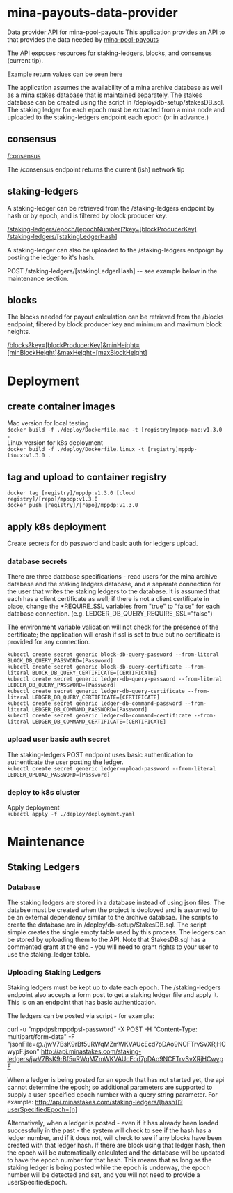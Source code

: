 # mina-payouts-data-provider

Data provider API for mina-pool-payouts
This application provides an API to that provides the data needed by [mina-pool-payouts](https://github.com/jrwashburn/mina-pool-payout)

The API exposes resources for staking-ledgers, blocks, and consensus (current tip).

Example return values can be seen [here](https://github.com/jrwashburn/mina-payouts-data-provider/blob/main/APIExamples.md)

The application assumes the availability of a mina archive database as well as a mina stakes database that is maintained separately. The stakes database can be created using the script in /deploy/db-setup/stakesDB.sql. The staking ledger for each epoch must be extracted from a mina node and uploaded to the staking-ledgers endpoint each epoch (or in advance.)

## consensus

[/consensus](https://api.minastakes.com/consensus)

The /consensus endpoint returns the current (ish) network tip

## staking-ledgers

A staking-ledger can be retrieved from the /staking-ledgers endpoint by hash or by epoch, and is filtered by block producer key.

[/staking-ledgers/epoch/[epochNumber]?key=[blockProducerKey]](http://api.minastakes.com/staking-ledgers/epoch/0?key=B62qkBqSkXgkirtU3n8HJ9YgwHh3vUD6kGJ5ZRkQYGNPeL5xYL2tL1L)  
[/staking-ledgers/[stakingLedgerHash]](http://api.minastakes.com/staking-ledgers/jwuGkeeB2rxs2Cr679nZMVZpWms6QoEkcgt82Z2jsjB9X1MuJwW?key=B62qkBqSkXgkirtU3n8HJ9YgwHh3vUD6kGJ5ZRkQYGNPeL5xYL2tL1L)

A staking-ledger can also be uploaded to the /staking-ledgers endpoign by posting the ledger to it's hash.

POST /staking-ledgers/[stakingLedgerHash] -- see example below in the maintenance section.

## blocks

The blocks needed for payout calculation can be retrieved from the /blocks endpoint, filtered by block producer key and minimum and maximum block heights.

[/blocks?key=[blockProducerKey]&minHeight=[minBlockHeight]&maxHeight=[maxBlockHeight]](http://api.minastakes.com/blocks?key=B62qkBqSkXgkirtU3n8HJ9YgwHh3vUD6kGJ5ZRkQYGNPeL5xYL2tL1L&minHeight=1000&maxHeight=10000)

# Deployment

## create container images

Mac version for local testing  
`docker build -f ./deploy/Dockerfile.mac -t [registry]mppdp-mac:v1.3.0 .`  
Linux version for k8s deployment  
`docker build -f ./deploy/Dockerfile.linux -t [registry]mppdp-linux:v1.3.0 .`  


## tag and upload to container registry

`docker tag [registry]/mppdp:v1.3.0 [cloud registry]/[repo]/mppdp:v1.3.0`  
`docker push [registry]/[repo]/mppdp:v1.3.0`  

## apply k8s deployment

Create secrets for db password and basic auth for ledgers upload.  

### database secrets  
There are three database specifications - read users for the mina archive database and the staking ledgers database, and a separate connection for the user that writes the staking ledgers to the database. It is assumed that each has a client certificate as well; if there is not a client certificate in place, change the *REQUIRE_SSL variables from "true" to "false" for each database connection. (e.g. LEDGER_DB_QUERY_REQUIRE_SSL="false")  

The environment variable validation will not check for the presence of the certificate; the application will crash if ssl is set to true but no certificate is provided for any connection.  

`kubectl create secret generic block-db-query-password --from-literal BLOCK_DB_QUERY_PASSWORD=[Password]`   
`kubectl create secret generic block-db-query-certificate --from-literal BLOCK_DB_QUERY_CERTIFICATE=[CERTIFICATE]`  
`kubectl create secret generic ledger-db-query-password --from-literal LEDGER_DB_QUERY_PASSWORD=[Password]`    
`kubectl create secret generic ledger-db-query-certificate --from-literal LEDGER_DB_QUERY_CERTIFICATE=[CERTIFICATE]`  
`kubectl create secret generic ledger-db-command-password --from-literal LEDGER_DB_COMMAND_PASSWORD=[Password]`  
`kubectl create secret generic ledger-db-command-certificate --from-literal LEDGER_DB_COMMAND_CERTIFICATE=[CERTIFICATE]`  

### upload user basic auth secret
The staking-ledgers POST endpoint uses basic authentication to authenticate the user posting the ledger.  
`kubectl create secret generic ledger-upload-password --from-literal LEDGER_UPLOAD_PASSWORD=[Password]`  

### deploy to k8s cluster  
Apply deployment  
`kubectl apply -f ./deploy/deployment.yaml`  

# Maintenance  

## Staking Ledgers  

### Database  

The staking ledgers are stored in a database instead of using json files. The databse must be created when the project is deployed and is assumed to be an external dependency similar to the archive databsae. The scripts to create the database are in /deploy/db-setup/StakesDB.sql. The script simple creates the single empty table used by this process. The ledgers can be stored by uploading them to the API. Note that StakesDB.sql has a commented grant at the end - you will need to grant rights to your user to use the staking_ledger table.

### Uploading Staking Ledgers  
Staking ledgers must be kept up to date each epoch. The /staking-ledgers endpoint also accepts a form post to get a staking ledger file and apply it. This is on an endpoint that has basic authentication.  

The ledgers can be posted via script - for example:  

curl -u "mppdpsl:mppdpsl-password" -X POST -H "Content-Type: multipart/form-data" -F "jsonFile=@./jwV7BsK9rBf5uRWqMZmWKVAUcEcd7pDAo9NCFTrvSvXRjHCwypF.json" http://api.minastakes.com/staking-ledgers/jwV7BsK9rBf5uRWqMZmWKVAUcEcd7pDAo9NCFTrvSvXRjHCwypF  

When a ledger is being posted for an epoch that has not started yet, the api cannot determine the epoch; so additional parameters are supported to supply a user-specified epoch number with a query string parameter. For example: http://api.minastakes.com/staking-ledgers/[hash]]?userSpecifiedEpoch=[n]  

Alternatively, when a ledger is posted - even if it has already been loaded successfully in the past - the system will check to see if the hash has a ledger number, and if it does not, will check to see if any blocks have been created with that ledger hash. If there are block using that ledger hash, then the epoch will be automatically calculated and the database will be updated to have the epoch number for that hash. This means that as long as the staking ledger is being posted while the epoch is underway, the epoch number will be detected and set, and you will not need to provide a userSpecifiedEpoch.
